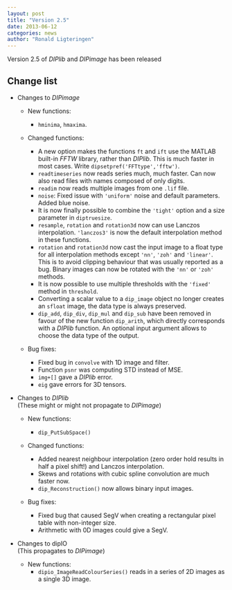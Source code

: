 ```yaml
---
layout: post
title: "Version 2.5"
date: 2013-06-12
categories: news
author: "Ronald Ligteringen"
---
```


Version 2.5 of *DIPlib* and *DIPimage* has been released

## Change list

- Changes to *DIPimage*

    - New functions:
        - `hminima`, `hmaxima`.

    - Changed functions:
        - A new option makes the functions `ft` and `ift` use the MATLAB built-in *FFTW* library, rather than *DIPlib*. This is much faster in most cases. Write `dipsetpref('FFTtype','fftw')`.
        - `readtimeseries` now reads series much, much faster. Can now also read files with names composed of only digits.
        - `readim` now reads multiple images from one `.lif` file.
        - `noise`: Fixed issue with `'uniform'` noise and default parameters. Added blue noise.
        - It is now finally possible to combine the `'tight'` option and a size parameter in `diptruesize`.
        - `resample`, `rotation` and `rotation3d` now can use Lanczos interpolation. `'lanczos3'` is now the default interpolation method in these functions.
        - `rotation` and `rotation3d` now cast the input image to a float type for all interpolation methods except `'nn'`, `'zoh'` and `'linear'`. This is to avoid clipping behaviour that was usually reported as a bug. Binary images can now be rotated with the `'nn'` or `'zoh'` methods.
        - It is now possible to use multiple thresholds with the `'fixed'` method in `threshold`.
        - Converting a scalar value to a `dip_image` object no longer creates an `sfloat` image, the data type is always preserved.
        - `dip_add`, `dip_div`, `dip_mul` and `dip_sub` have been removed in favour of the new function `dip_arith`, which directly corresponds with a *DIPlib* function. An optional input argument allows to choose the data type of the output.

    - Bug fixes:
        - Fixed bug in `convolve` with 1D image and filter.
        - Function `psnr` was computing STD instead of MSE.
        - `img+[]` gave a *DIPlib* error.
        - `eig` gave errors for 3D tensors.

- Changes to *DIPlib*  
    (These might or might not propagate to *DIPimage*)

    - New functions:
        - `dip_PutSubSpace()`

    - Changed functions:
        - Added nearest neighbour interpolation (zero order hold results in half a pixel shift!) and Lanczos interpolation.
        - Skews and rotations with cubic spline convolution are much faster now.
        - `dip_Reconstruction()` now allows binary input images.

    - Bug fixes:
        - Fixed bug that caused SegV when creating a rectangular pixel table with non-integer size.
        - Arithmetic with 0D images could give a SegV.

- Changes to dipIO  
    (This propagates to *DIPimage*)

    - New functions:
        - `dipio_ImageReadColourSeries()` reads in a series of 2D images as a single 3D image.
